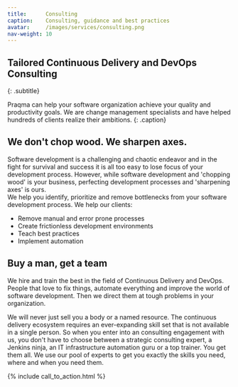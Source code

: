 ```yaml
---
title:      Consulting
caption:    Consulting, guidance and best practices
avatar:     /images/services/consulting.png
nav-weight: 10
---
```


## Tailored Continuous Delivery and DevOps Consulting
{: .subtitle}

Praqma can help your software organization achieve your quality and productivity goals.
We are change management specialists and have helped hundreds of clients realize their ambitions.
{: .caption}

## We don't chop wood. We sharpen axes.

Software development is a challenging and chaotic endeavor and in the fight for survival and success it is all too easy to lose focus of your development process.
However, while software development and 'chopping wood' is your business, perfecting development processes and 'sharpening axes' is ours.  
We help you identify, prioritize and remove bottlenecks from your software development process.
We help our clients:

* Remove manual and error prone processes
* Create frictionless development environments
* Teach best practices
* Implement automation

## Buy a man, get a team

We hire and train the best in the field of Continuous Delivery and DevOps.
People that love to fix things, automate everything and improve the world of software development.
Then we direct them at tough problems in your organization.

We will never just sell you a body or a named resource.
The continuous delivery ecosystem requires an ever-expanding skill set that is not available in a single person.
So when you enter into an consulting engagement with us, you don't have to choose between a strategic consulting expert, a Jenkins ninja, an IT infrastructure automation guru or a top trainer.
You get them all.
We use our pool of experts to get you exactly the skills you need, where and when you need them.

{% include call_to_action.html %}
